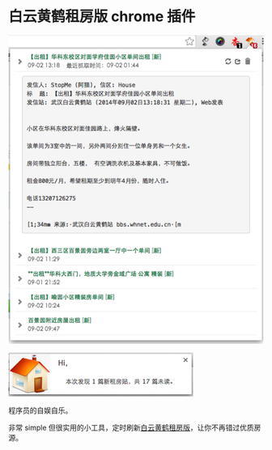 # 白云黄鹤租房版 chrome 插件

![](https://github.com/novoland/byhh-house-chrome-extension/raw/master/pic/popup.png)

![](https://github.com/novoland/byhh-house-chrome-extension/raw/master/pic/notification.png)

程序员的自娱自乐。

非常 simple 但很实用的小工具，定时刷新[白云黄鹤租房版](http://bbs.whnet.edu.cn/cgi-bin/bbsnewtdoc?board=House)，让你不再错过优质房源。
